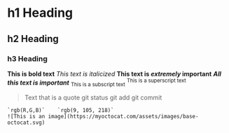 # h1 Heading 
## h2 Heading
### h3 Heading

**This is bold text**
*This text is italicized*
**This text is _extremely_ important**
***All this text is important***
<sub>This is a subscript text</sub>
<sup>This is a superscript text</sup>

> Text that is a quote
git status
git add
git commit
```
`rgb(R,G,B)`	`rgb(9, 105, 218)`
![This is an image](https://myoctocat.com/assets/images/base-octocat.svg)

